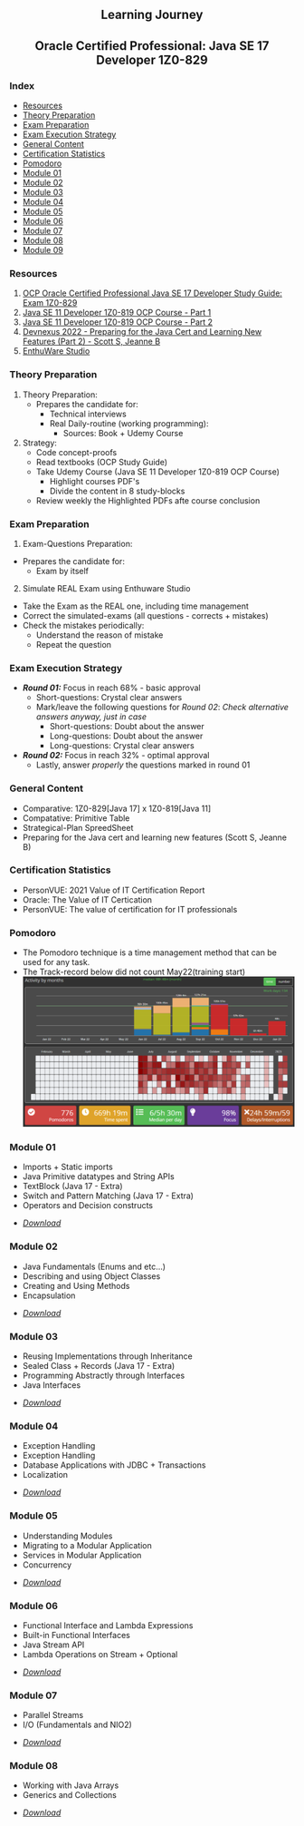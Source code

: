 <h2 align="center">Learning Journey</h2>
<h2 align="center">Oracle Certified Professional: Java SE 17 Developer 1Z0-829</h2>

### Index
* [Resources](#resources)
* [Theory Preparation](#theory-preparation)
* [Exam Preparation](#exam-preparation)
* [Exam Execution Strategy](#exam-execution-strategy)
* [General Content](#general-content)
* [Certification Statistics](#certification-statistics)
* [Pomodoro](#pomodoro)
* [Module 01](#module-01)
* [Module 02](#module-02)
* [Module 03](#Module-03)
* [Module 04](#Module-04)
* [Module 05](#Module-05)
* [Module 06](#Module-06)
* [Module 07](#Module-07)
* [Module 08](#Module-08)
* [Module 09](#Module-09)

### Resources
   1. [OCP Oracle Certified Professional Java SE 17 Developer Study Guide: Exam 1Z0-829](https://www.wiley.com/en-us/OCP+Oracle+Certified+Professional+Java+SE+17+Developer+Study+Guide%3A+Exam+1Z0+829-p-9781119864585)
   2. [Java SE 11 Developer 1Z0-819 OCP Course - Part 1](https://www.udemy.com/course/java-se-11-developer-1z0-819-ocp-course-part-1/)
   3. [Java SE 11 Developer 1Z0-819 OCP Course - Part 2](https://www.udemy.com/course/java-se-11-developer-1z0-819-ocp-course-part-2/)
   4. [Devnexus 2022 - Preparing for the Java Cert and Learning New Features (Part 2) - Scott S, Jeanne B](https://www.youtube.com/watch?v=zq9z_e2pMMI)
   5. [EnthuWare Studio](https://enthuware.com/oca-ocp-java-certification-resources/277-ocp-java-17-certification-preparation)

### Theory Preparation
 1. Theory Preparation:
    * Prepares the candidate for:
      * Technical interviews
      * Real Daily-routine (working programming):
        * Sources: Book + Udemy Course
 2. Strategy:
    * Code concept-proofs
    * Read textbooks (OCP Study Guide)
    * Take Udemy Course (Java SE 11 Developer 1Z0-819 OCP Course)
      * Highlight courses PDF's
      * Divide the content in 8 study-blocks
    * Review weekly the Highlighted PDFs afte course conclusion

### Exam Preparation
1. Exam-Questions Preparation:
  * Prepares the candidate for:
    * Exam by itself
2. Simulate REAL Exam using Enthuware Studio
 * Take the Exam as the REAL one, including time management
 * Correct the simulated-exams (all questions - corrects + mistakes)
 * Check the mistakes periodically:
   * Understand the reason of mistake
   * Repeat the question

### Exam Execution Strategy
* **_Round 01:_** Focus in reach 68% - basic approval
  * Short-questions: Crystal clear answers
  * Mark/leave the following questions for _Round 02_: _Check alternative answers anyway, just in case_
    * Short-questions: Doubt about the answer
    * Long-questions: Doubt about the answer
    * Long-questions: Crystal clear answers
* **_Round 02:_** Focus in reach 32% - optimal approval
    * Lastly, answer _properly_ the questions marked in round 01

### General Content
   * Comparative: 1Z0-829[Java 17] x 1Z0-819[Java 11]
   * Compatative: Primitive Table
   * Strategical-Plan SpreedSheet
   * Preparing for the Java cert and learning new features (Scott S, Jeanne B)

### Certification Statistics
   * PersonVUE: 2021 Value of IT Certification Report
   * Oracle: The Value of IT Certication
   * PersonVUE: The value of certification for IT professionals

### Pomodoro
* The Pomodoro technique is a time management method that can be used for any task.
* The Track-record below did not count May22(training start)
![img_2.png](img_2.png)

### Module 01
   * Imports + Static imports
   * Java Primitive datatypes and String APIs
   * TextBlock (Java 17 - Extra)
   * Switch and Pattern Matching (Java 17 - Extra) 
   * Operators and Decision constructs
+ [*Download*](https://drive.google.com/file/d/1Clp9UXQP7qR36c-pHHJm10GrRc6yhKtb)

### Module 02
   * Java Fundamentals (Enums and etc…)
   * Describing and using Object Classes
   * Creating and Using Methods
   * Encapsulation
+ [*Download*](https://drive.google.com/file/d/1Cm6tuxcpmAUrOJHmygskF1j_oMPwwKcg)

### Module 03
   * Reusing Implementations through Inheritance
   * Sealed Class + Records (Java 17 - Extra)
   * Programming Abstractly through Interfaces
   * Java Interfaces
+ [*Download*](https://drive.google.com/file/d/1Cr-l3amECIBBpwuEG4aj6lFE7EI2Hrtx)

### Module 04
   * Exception Handling
   * Exception Handling
   * Database Applications with JDBC + Transactions
   * Localization
+ [*Download*](https://drive.google.com/file/d/1DLbfTelHb46yHCpzEuhmzAfxH0SPB-if)

### Module 05
   * Understanding Modules
   * Migrating to a Modular Application
   * Services in Modular Application
   * Concurrency
+ [*Download*](https://drive.google.com/file/d/1DDsCL0oxwZR67MUnRX4qyxhUl0SCI3nB)

### Module 06
   * Functional Interface and Lambda Expressions
   * Built-in Functional Interfaces
   * Java Stream API
   * Lambda Operations on Stream + Optional
+ [*Download*](https://drive.google.com/file/d/1CsAVFFA56b0Q4ekwNmkD8INeTaGayJcZ)

### Module 07
   * Parallel Streams
   * I/O (Fundamentals and NIO2)
+ [*Download*](https://drive.google.com/file/d/1DKqHKQBvd3K-c2E_8YH5oqEQsWwxW_S8)

### Module 08
   * Working with Java Arrays
   * Generics and Collections
+ [*Download*](https://drive.google.com/file/d/1D8e6N5KFz5A_1shFUhFFeBsY3avV1Zeq)